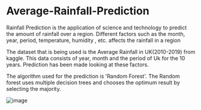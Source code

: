 # Average-Rainfall-Prediction
Rainfall Prediction is the application of science and technology to predict the amount of rainfall over a region. Different factors such as the month, year, period, temperature, humidity , etc. affects the rainfall in a region

The dataset that is being used is the Average Rainfall in UK(2010-2019) from kaggle.
This data consists of year, month and the period of Uk for the 10 years. Prediction has been made looking at these factors.

The algorithm used for the prediction is 'Random Forest'. The Random forest uses multiple decision trees and chooses the optimum result by selecting the majority.

![image](https://user-images.githubusercontent.com/54113500/125158437-d29c5b00-e18e-11eb-96a8-b7a469c0f408.png)
